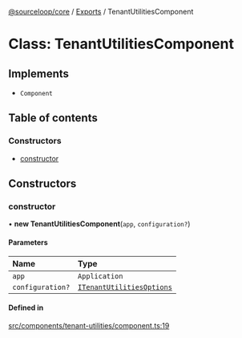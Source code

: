 [@sourceloop/core](../README.md) / [Exports](../modules.md) / TenantUtilitiesComponent

# Class: TenantUtilitiesComponent

## Implements

- `Component`

## Table of contents

### Constructors

- [constructor](TenantUtilitiesComponent.md#constructor)

## Constructors

### constructor

• **new TenantUtilitiesComponent**(`app`, `configuration?`)

#### Parameters

| Name | Type |
| :------ | :------ |
| `app` | `Application` |
| `configuration?` | [`ITenantUtilitiesOptions`](../interfaces/ITenantUtilitiesOptions.md) |

#### Defined in

[src/components/tenant-utilities/component.ts:19](https://github.com/sourcefuse/loopback4-microservice-catalog/blob/77bb890a2/packages/core/src/components/tenant-utilities/component.ts#L19)
